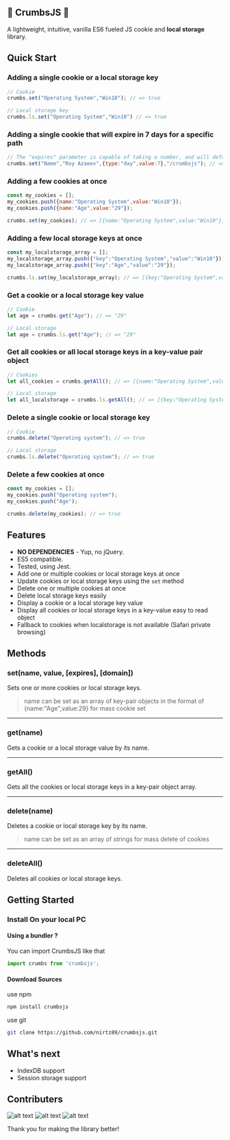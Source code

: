 ## 🍪 CrumbsJS 🍪

A lightweight, intuitive, vanilla ES6 fueled JS cookie and **local storage** library.

## Quick Start

### Adding a single cookie or a local storage key
```javascript
// Cookie
crumbs.set("Operating System","Win10"); // => true

// Local storage key
crumbs.ls.set("Operating System","Win10") // => true
```

### Adding a single cookie that will expire in 7 days for a specific path
```javascript
// The "expires" parameter is capable of taking a number, and will default as days.
crumbs.set("Name","Roy Azaeev",{type:"day",value:7},"/crumbsjs"); // => true
```

### Adding a few cookies at once
```javascript
const my_cookies = [];
my_cookies.push({name:"Operating System",value:"Win10"});
my_cookies.push({name:"Age",value:"29"});

crumbs.set(my_cookies); // => [{name:"Operating System",value:"Win10"},{name:"Age",value:"29"}]
```

### Adding a few local storage keys at once
```javascript
const my_localstorage_array = [];
my_localstorage_array.push({"key":"Operating System","value":"Win10"});
my_localstorage_array.push({"key":"Age","value":"29"});

crumbs.ls.set(my_localstorage_array); // => [{key:"Operating System",value:"Win10"},{key:"Age",value:"29"}]
```

### Get a cookie or a local storage key value
```javascript
// Cookie
let age = crumbs.get("Age"); // => "29"

// Local storage
let age = crumbs.ls.get("Age"); // => "29"
```

### Get all cookies or all local storage keys in a key-value pair object
```javascript
// Cookies
let all_cookies = crumbs.getAll(); // => [{name:"Operating System",value:"Win10"},{name:"Age",value:"29"}]

// Local storage
let all_localstorage = crumbs.ls.getAll(); // => [{key:"Operating System",value:"Win10"},{key:"Age",value:"29"}]
```

### Delete a single cookie or local storage key
```javascript
// Cookie
crumbs.delete("Operating system"); // => true

// Local storage
crumbs.ls.delete("Operating system"); // => true
```

### Delete a few cookies at once
```javascript
const my_cookies = [];
my_cookies.push("Operating system");
my_cookies.push("Age");

crumbs.delete(my_cookies); // => true
```

## Features

* **NO DEPENDENCIES** - Yup, no jQuery.
* ES5 compatible.
* Tested, using Jest.
* Add one or multiple cookies or local storage keys at once
* Update cookies or local storage keys using the `set` method
* Delete one or multiple cookies at once
* Delete local storage keys easily
* Display a cookie or a local storage key value
* Display all cookies or local storage keys in a key-value easy to read object
* Fallback to cookies when localstorage is not available (Safari private browsing)


## Methods

### set(name, value, [expires], [domain])
Sets one or more cookies or local storage keys.
> name can be set as an array of key-pair objects in the format of {name:"Age",value:29} for mass cookie set

---

### get(name)
Gets a cookie or a local storage value by its name.

---

### getAll()
Gets all the cookies or local storage keys in a key-pair object array.

---

### delete(name)
Deletes a cookie or local storage key by its name.

> name can be set as an array of strings for mass delete of cookies
---

### deleteAll()
Deletes all cookies or local storage keys.


## Getting Started

### Install On your local PC

#### Using a bundler ?

You can import CrumbsJS like that

```js
import crumbs from 'crumbsjs';
```

#### Download Sources

use npm

```bash
npm install crumbsjs
```

use git

```bash
git clone https://github.com/nirtz89/crumbsjs.git
```

## What's next
* IndexDB support
* Session storage support

## Contributers

![alt text](https://avatars3.githubusercontent.com/u/1689750?s=60&v=4 "Johann-S") ![alt text](https://avatars1.githubusercontent.com/u/15731984?s=60&v=4 "Swiftmatt") ![alt text](https://avatars1.githubusercontent.com/u/12184996?s=60&v=4 "4marcellefter")

Thank you for making the library better!
